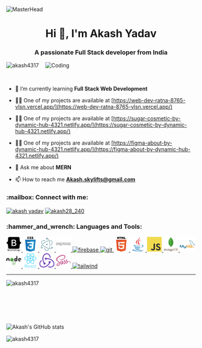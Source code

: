 ![MasterHead](https://media.licdn.com/dms/image/D5616AQGNF_UcuXv2Cw/profile-displaybackgroundimage-shrink_350_1400/0/1707425126797?e=1712793600&v=beta&t=dCga6Y5Nx7UAucYeCXwAXRZgXZsuXz58BkH520IoHe4)

<h1 align="center">Hi 👋, I'm Akash Yadav</h1>
<h3 align="center">A passionate Full Stack developer from India</h3>

<img align="right" alt="Coding" width="400" src="https://miro.medium.com/max/1360/0*7Q3yvSIv_t0ioJ-Z.gif">



<p align="left"> <img src="https://komarev.com/ghpvc/?username=akash4317&label=Profile%20views&color=0e75b6&style=flat" alt="akash4317" /> </p>

<p align="left"> <a href="https://twitter.com/" target="blank"><img src="https://img.shields.io/twitter/follow/?logo=twitter&style=for-the-badge" alt="" /></a> </p>

- 🌱 I’m currently learning **Full Stack Web Development**

- 👨‍💻 One of my projects are available at [https://web-dev-ratna-8765-vlsn.vercel.app/](https://web-dev-ratna-8765-vlsn.vercel.app/)
- 👨‍💻 One of my projects are available at [https://sugar-cosmetic-by-dynamic-hub-4321.netlify.app/](https://sugar-cosmetic-by-dynamic-hub-4321.netlify.app/)
- 👨‍💻 One of my projects are available at [https://figma-about-by-dynamic-hub-4321.netlify.app/](https://figma-about-by-dynamic-hub-4321.netlify.app/)

- 💬 Ask me about **MERN**

- 📫 How to reach me  **Akash.skylifts@gmail.com**

<h3 align="left">:mailbox: Connect with me:</h3>
<p align="left">
<a href="https://linkedin.com/in/akash yadav" target="blank"><img align="center" src="https://raw.githubusercontent.com/rahuldkjain/github-profile-readme-generator/master/src/images/icons/Social/linked-in-alt.svg" alt="akash yadav" height="30" width="40" /></a>
<a href="https://www.leetcode.com/akash28_240" target="blank"><img align="center" src="https://raw.githubusercontent.com/rahuldkjain/github-profile-readme-generator/master/src/images/icons/Social/leet-code.svg" alt="akash28_240" height="30" width="40" /></a>
</p>

<h3 align="left"> :hammer_and_wrench: Languages and Tools:</h3>
<p align="left"> <a href="https://getbootstrap.com" target="_blank" rel="noreferrer"> <img src="https://raw.githubusercontent.com/devicons/devicon/master/icons/bootstrap/bootstrap-plain-wordmark.svg" alt="bootstrap" width="40" height="40"/> </a> <a href="https://www.w3schools.com/css/" target="_blank" rel="noreferrer"> <img src="https://raw.githubusercontent.com/devicons/devicon/master/icons/css3/css3-original-wordmark.svg" alt="css3" width="40" height="40"/> </a> <a href="https://www.electronjs.org" target="_blank" rel="noreferrer"> <img src="https://raw.githubusercontent.com/devicons/devicon/master/icons/electron/electron-original.svg" alt="electron" width="40" height="40"/> </a> <a href="https://expressjs.com" target="_blank" rel="noreferrer"> <img src="https://raw.githubusercontent.com/devicons/devicon/master/icons/express/express-original-wordmark.svg" alt="express" width="40" height="40"/> </a> <a href="https://firebase.google.com/" target="_blank" rel="noreferrer"> <img src="https://www.vectorlogo.zone/logos/firebase/firebase-icon.svg" alt="firebase" width="40" height="40"/> </a> <a href="https://git-scm.com/" target="_blank" rel="noreferrer"> <img src="https://www.vectorlogo.zone/logos/git-scm/git-scm-icon.svg" alt="git" width="40" height="40"/> </a> <a href="https://www.w3.org/html/" target="_blank" rel="noreferrer"> <img src="https://raw.githubusercontent.com/devicons/devicon/master/icons/html5/html5-original-wordmark.svg" alt="html5" width="40" height="40"/> </a> <a href="https://www.java.com" target="_blank" rel="noreferrer"> <img src="https://raw.githubusercontent.com/devicons/devicon/master/icons/java/java-original.svg" alt="java" width="40" height="40"/> </a> <a href="https://developer.mozilla.org/en-US/docs/Web/JavaScript" target="_blank" rel="noreferrer"> <img src="https://raw.githubusercontent.com/devicons/devicon/master/icons/javascript/javascript-original.svg" alt="javascript" width="40" height="40"/> </a> <a href="https://www.mongodb.com/" target="_blank" rel="noreferrer"> <img src="https://raw.githubusercontent.com/devicons/devicon/master/icons/mongodb/mongodb-original-wordmark.svg" alt="mongodb" width="40" height="40"/> </a> <a href="https://www.mysql.com/" target="_blank" rel="noreferrer"> <img src="https://raw.githubusercontent.com/devicons/devicon/master/icons/mysql/mysql-original-wordmark.svg" alt="mysql" width="40" height="40"/> </a> <a href="https://nodejs.org" target="_blank" rel="noreferrer"> <img src="https://raw.githubusercontent.com/devicons/devicon/master/icons/nodejs/nodejs-original-wordmark.svg" alt="nodejs" width="40" height="40"/> </a> <a href="https://reactjs.org/" target="_blank" rel="noreferrer"> <img src="https://raw.githubusercontent.com/devicons/devicon/master/icons/react/react-original-wordmark.svg" alt="react" width="40" height="40"/> </a> <a href="https://redux.js.org" target="_blank" rel="noreferrer"> <img src="https://raw.githubusercontent.com/devicons/devicon/master/icons/redux/redux-original.svg" alt="redux" width="40" height="40"/> </a> <a href="https://sass-lang.com" target="_blank" rel="noreferrer"> <img src="https://raw.githubusercontent.com/devicons/devicon/master/icons/sass/sass-original.svg" alt="sass" width="40" height="40"/> </a> <a href="https://tailwindcss.com/" target="_blank" rel="noreferrer"> <img src="https://www.vectorlogo.zone/logos/tailwindcss/tailwindcss-icon.svg" alt="tailwind" width="40" height="40"/> </a> </p>
<hr/>
<p><img align="left" src="https://github-readme-stats.vercel.app/api/top-langs?username=akash4317&show_icons=true&locale=en&layout=compact" alt="akash4317" /></p><br/><br/><br/><br/><br/><br/>




![Akash's GitHub stats](https://github-readme-stats.vercel.app/api?username=Akash4317&show_icons=true&bg_color=00000000) 
<br/>

<p><img align="center" src="https://github-readme-streak-stats.herokuapp.com/?user=akash4317&" alt="akash4317" /></p>
